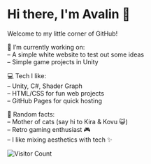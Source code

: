 # Hi there, I'm Avalin 👋

Welcome to my little corner of GitHub!

🌱 I’m currently working on:  
– A simple white website to test out some ideas  
– Simple game projects in Unity  
 
💻 Tech I like:  
– Unity, C#, Shader Graph  
– HTML/CSS for fun web projects  
– GitHub Pages for quick hosting

🐾 Random facts:  
– Mother of cats (say hi to Kira & Kovu 😺)  
– Retro gaming enthusiast 🎮  
– I like mixing aesthetics with tech ✨

![Visitor Count](https://komarev.com/ghpvc/?username=YourUsername&style=flat-square)
